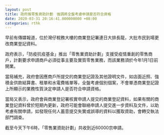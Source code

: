 ```yaml
---
layout: post
title: 政府推零售資助計劃　強調將全盤考慮申請是否符合資格
date: 2020-03-31 20:16:41.000000000 +08:00
categories: rthk
---
```


早前有傳媒報道，位於灣仔稅務大樓的商業登記署連日大排長龍，大批市民到場更改商業登記資料。

政府表示，「防疫抗疫基金」推出「零售業資助計劃」支援受疫情重創的零售商戶，計劃要求申請商戶必須從事主要及實質零售業務，而該業務須於今年1月1日前開業。

當局補充，政府會因應商戶所提交的商業登記證及其他證明文件，如店面近照、強積金供款結算書、租單和水電費帳單等，全盤考慮個別個案，不會單憑商業登記證上所顯示的業務性質決定申請人是否符合申請資格。

當局又表示，政府會與商業登記署核實申請人提交的商業登記資料，如果有關的商業登記資料曾於短期內更新，政府可能會聯絡申請人提交進一步資料及文件，以助考慮有關申請，如發現任何人蓄意提交失實或誤導的資料以獲取資助，會轉交執法部門調查。

截至今天下午6時，「零售業資助計劃」共收到近60000宗申請。
